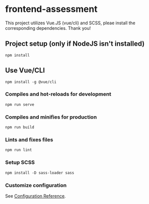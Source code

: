 # frontend-assessment
This project utilizes Vue.JS (vue/cli) and SCSS, pleae install the corresponding dependencies. Thank you!

## Project setup (only if NodeJS isn't installed)
```
npm install
```

## Use Vue/CLI
```
npm install -g @vue/cli 
```

### Compiles and hot-reloads for development
```
npm run serve
```

### Compiles and minifies for production
```
npm run build
```

### Lints and fixes files
```
npm run lint
```

### Setup SCSS
```
npm install -D sass-loader sass
```

### Customize configuration
See [Configuration Reference](https://cli.vuejs.org/config/).
